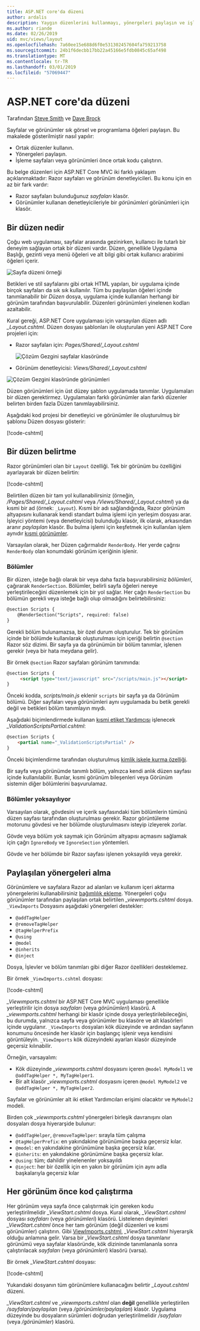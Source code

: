 ```yaml
---
title: ASP.NET core'da düzeni
author: ardalis
description: Yaygın düzenlerini kullanmayı, yönergeleri paylaşın ve işleme görünümleri önce ortak kod içinde ASP.NET Core uygulaması çalıştırma hakkında bilgi edinin.
ms.author: riande
ms.date: 02/26/2019
uid: mvc/views/layout
ms.openlocfilehash: 7a60ee15e688d6f0e531302457604fa759213758
ms.sourcegitcommit: 24b1f6decbb17bb22a45166e5fdb0845c65af498
ms.translationtype: MT
ms.contentlocale: tr-TR
ms.lasthandoff: 03/01/2019
ms.locfileid: "57069447"
---
```

# <a name="layout-in-aspnet-core"></a>ASP.NET core'da düzeni

Tarafından [Steve Smith](https://ardalis.com/) ve [Dave Brock](https://twitter.com/daveabrock)

Sayfalar ve görünümler sık görsel ve programlama öğeleri paylaşın. Bu makalede gösterilmiştir nasıl yapılır:

* Ortak düzenler kullanın.
* Yönergeleri paylaşın.
* İşleme sayfaları veya görünümleri önce ortak kodu çalıştırın.

Bu belge düzenleri için ASP.NET Core MVC iki farklı yaklaşım açıklanmaktadır: Razor sayfaları ve görünüm denetleyicileri. Bu konu için en az bir fark vardır:

* Razor sayfaları bulunduğunuz *sayfaları* klasör.
* Görünümler kullanan denetleyicileriyle bir *görünümleri* görünümleri için klasör.

## <a name="what-is-a-layout"></a>Bir düzen nedir

Çoğu web uygulaması, sayfalar arasında gezinirken, kullanıcı ile tutarlı bir deneyim sağlayan ortak bir düzeni vardır. Düzen, genellikle Uygulama Başlığı, gezinti veya menü öğeleri ve alt bilgi gibi ortak kullanıcı arabirimi öğeleri içerir.

![Sayfa düzeni örneği](layout/_static/page-layout.png)

Betikleri ve stil sayfalarını gibi ortak HTML yapıları, bir uygulama içinde birçok sayfaları da sık sık kullanılır. Tüm bu paylaşılan öğeleri içinde tanımlanabilir bir *Düzen* dosya, uygulama içinde kullanılan herhangi bir görünüm tarafından başvurulabilir. Düzenleri görünümleri yinelenen kodları azaltabilir.

Kural gereği, ASP.NET Core uygulaması için varsayılan düzen adlı *_Layout.cshtml*. Düzen dosyası şablonları ile oluşturulan yeni ASP.NET Core projeleri için:

* Razor sayfaları için: *Pages/Shared/_Layout.cshtml*

  ![Çözüm Gezgini sayfalar klasöründe](layout/_static/rp-web-project-views.png)

* Görünüm denetleyicisi: *Views/Shared/_Layout.cshtml*

 ![Çözüm Gezgini klasöründe görünümleri](layout/_static/mvc-web-project-views.png)

Düzen görünümleri için üst düzey şablon uygulamada tanımlar. Uygulamaları bir düzen gerektirmez. Uygulamaları farklı görünümler alan farklı düzenler belirten birden fazla Düzen tanımlayabilirsiniz.

Aşağıdaki kod projesi bir denetleyici ve görünümler ile oluşturulmuş bir şablonu Düzen dosyası gösterir:

[!code-cshtml[](~/common/samples/WebApplication1/Views/Shared/_Layout.cshtml?highlight=44,72)]

## <a name="specifying-a-layout"></a>Bir düzen belirtme

Razor görünümleri olan bir `Layout` özelliği. Tek bir görünüm bu özelliğini ayarlayarak bir düzen belirtin:

[!code-cshtml[](../../common/samples/WebApplication1/Views/_ViewStart.cshtml?highlight=2)]

Belirtilen düzen bir tam yol kullanabilirsiniz (örneğin, */Pages/Shared/_Layout.cshtml* veya */Views/Shared/_Layout.cshtml*) ya da kısmi bir ad (örnek: `_Layout`). Kısmi bir adı sağlandığında, Razor görünüm altyapısını kullanarak kendi standart bulma işlemi için yerleşim dosyası arar. İşleyici yöntemi (veya denetleyicisi) bulunduğu klasör, ilk olarak, arkasından aranır *paylaşılan* klasör. Bu bulma işlemi için keşfetmek için kullanılan işlem aynıdır [kısmi görünümler](xref:mvc/views/partial#partial-view-discovery).

Varsayılan olarak, her Düzen çağırmalıdır `RenderBody`. Her yerde çağrısı `RenderBody` olan konumdaki görünüm içeriğinin işlenir.

<a name="layout-sections-label"></a>

### <a name="sections"></a>Bölümler

Bir düzen, isteğe bağlı olarak bir veya daha fazla başvurabilirsiniz *bölümleri*, çağırarak `RenderSection`. Bölümler, belirli sayfa öğeleri nereye yerleştirileceğini düzenlemek için bir yol sağlar. Her çağrı `RenderSection` bu bölümün gerekli veya isteğe bağlı olup olmadığını belirtebilirsiniz:

```html
@section Scripts {
    @RenderSection("Scripts", required: false)
}
```

Gerekli bölüm bulunamazsa, bir özel durum oluşturulur. Tek bir görünüm içinde bir bölümde kullanılarak oluşturulması için içeriği belirtin `@section` Razor söz dizimi. Bir sayfa ya da görünümün bir bölüm tanımlar, işlenen gerekir (veya bir hata meydana gelir).

Bir örnek `@section` Razor sayfaları görünüm tanımında:

```html
@section Scripts {
     <script type="text/javascript" src="/scripts/main.js"></script>
}
```

Önceki kodda, *scripts/main.js* eklenir `scripts` bir sayfa ya da Görünüm bölümü. Diğer sayfaları veya görünümleri aynı uygulamada bu betik gerekli değil ve betikleri bölüm tanımlayın mıydı.

Aşağıdaki biçimlendirmede kullanan [kısmi etiket Yardımcısı](xref:mvc/views/tag-helpers/builtin-th/partial-tag-helper) işlenecek *_ValidationScriptsPartial.cshtml*:

```html
@section Scripts {
    <partial name="_ValidationScriptsPartial" />
}
```

Önceki biçimlendirme tarafından oluşturulmuş [kimlik iskele kurma özelliği](xref:security/authentication/scaffold-identity).

Bir sayfa veya görünümde tanımlı bölüm, yalnızca kendi anlık düzen sayfası içinde kullanılabilir. Bunlar, kısmi görünüm bileşenleri veya Görünüm sistemin diğer bölümlerini başvurulamaz.

### <a name="ignoring-sections"></a>Bölümler yoksayılıyor

Varsayılan olarak, gövdesini ve içerik sayfasındaki tüm bölümlerin tümünü düzen sayfası tarafından oluşturulması gerekir. Razor görüntüleme motorunu gövdesi ve her bölümde oluşturulmasını isteyip izleyerek zorlar.

Gövde veya bölüm yok saymak için Görünüm altyapısı açmasını sağlamak için çağrı `IgnoreBody` ve `IgnoreSection` yöntemleri.

Gövde ve her bölümde bir Razor sayfası işlenen yoksayıldı veya gerekir.

<a name="viewimports"></a>

## <a name="importing-shared-directives"></a>Paylaşılan yönergeleri alma

Görünümlere ve sayfalara Razor ad alanları ve kullanım içeri aktarma yönergelerini kullanabilirsiniz [bağımlılık ekleme](dependency-injection.md). Yönergeleri çoğu görünümler tarafından paylaşılan ortak belirtilen *_viewımports.cshtml* dosya. `_ViewImports` Dosyasını aşağıdaki yönergeleri destekler:

* `@addTagHelper`
* `@removeTagHelper`
* `@tagHelperPrefix`
* `@using`
* `@model`
* `@inherits`
* `@inject`

Dosya, İşlevler ve bölüm tanımları gibi diğer Razor özellikleri desteklemez.

Bir örnek `_ViewImports.cshtml` dosyası:

[!code-cshtml[](../../common/samples/WebApplication1/Views/_ViewImports.cshtml)]

*_Viewımports.cshtml* bir ASP.NET Core MVC uygulaması genellikle yerleştirilir için dosya *sayfaları* (veya *görünümleri*) klasörü. A *_viewımports.cshtml* herhangi bir klasör içinde dosya yerleştirilebileceğini, bu durumda, yalnızca sayfa veya görünümler bu klasöre ve alt klasörleri içinde uygulanır. `_ViewImports` dosyaları kök düzeyinde ve ardından sayfanın konumunu öncesinde her klasör için başlangıç işlenir veya kendisini görüntüleyin. `_ViewImports` kök düzeyindeki ayarları klasör düzeyinde geçersiz kılınabilir.

Örneğin, varsayalım:

* Kök düzeyinde *_viewımports.cshtml* dosyasını içeren `@model MyModel1` ve `@addTagHelper *, MyTagHelper1`.
* Bir alt klasör *_viewımports.cshtml* dosyasını içeren `@model MyModel2` ve `@addTagHelper *, MyTagHelper2`.

Sayfalar ve görünümler alt iki etiket Yardımcıları erişimi olacaktır ve `MyModel2` modeli.

Birden çok *_viewımports.cshtml* yönergeleri birleşik davranışını olan dosyaları dosya hiyerarşide bulunur:

* `@addTagHelper`, `@removeTagHelper`: sırayla tüm çalışma
* `@tagHelperPrefix`: en yakındakine görünümüne başka geçersiz kılar.
* `@model`: en yakındakine görünümüne başka geçersiz kılar.
* `@inherits`: en yakındakine görünümüne başka geçersiz kılar.
* `@using`: tüm; dahildir yinelenenler yoksayıldı
* `@inject`: her bir özellik için en yakın bir görünüm için aynı adla başkalarıyla geçersiz kılar

<a name="viewstart"></a>

## <a name="running-code-before-each-view"></a>Her görünüm önce kod çalıştırma

Her görünüm veya sayfa önce çalıştırmak için gereken kodu yerleştirilmelidir *_ViewStart.cshtml* dosya. Kural olarak, *_ViewStart.cshtml* dosyası *sayfaları* (veya *görünümleri*) klasörü. Listelenen deyimleri *_ViewStart.cshtml* önce her tam görünüm (değil düzenleri ve kısmi görünümler) çalıştırın. Gibi [ViewImports.cshtml](xref:mvc/views/layout#viewimports), *_ViewStart.cshtml* hiyerarşik olduğu anlamına gelir. Varsa bir *_ViewStart.cshtml* dosya tanımlanır görünümü veya sayfalar klasöründe, kök dizininde tanımlananla sonra çalıştırılacak *sayfaları* (veya *görünümleri*) klasörü (varsa).

Bir örnek *_ViewStart.cshtml* dosyası:

[!code-cshtml[](../../common/samples/WebApplication1/Views/_ViewStart.cshtml)]

Yukarıdaki dosyanın tüm görünümlere kullanacağını belirtir *_Layout.cshtml* düzeni.

*_ViewStart.cshtml* ve *_viewımports.cshtml* olan **değil** genellikle yerleştirilen */sayfaları/paylaşılan* (veya   */görünümler/paylaşılan*) klasör. Uygulama düzeyinde bu dosyaların sürümleri doğrudan yerleştirilmelidir */sayfaları* (veya */görünümler*) klasörü.
